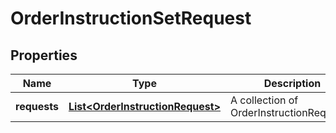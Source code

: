 

# OrderInstructionSetRequest

## Properties

Name | Type | Description | Notes
------------ | ------------- | ------------- | -------------
**requests** | [**List&lt;OrderInstructionRequest&gt;**](OrderInstructionRequest.md) | A collection of OrderInstructionRequests. |  [optional]



